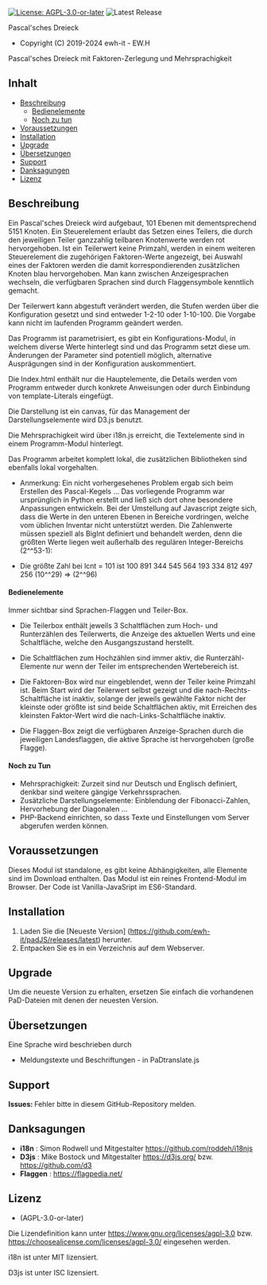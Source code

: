 [![License: AGPL-3.0-or-later](https://img.shields.io/badge/license-AGPL-lightgrey.svg)](https://choosealicense.com/licenses/agpl-3.0/)
![Latest Release](https://img.shields.io/github/v/release/ewh-it/padJS)

Pascal'sches Dreieck

* Copyright (C) 2019-2024 ewh-it - EW.H

Pascal'sches Dreieck mit Faktoren-Zerlegung und Mehrsprachigkeit

## Inhalt

* [Beschreibung](#description)
  * [Bedienelemente](#userinterface)
  * [Noch zu tun](#TODO)
* [Voraussetzungen](#requirements)
* [Installation](#installation)
* [Upgrade](#upgrade)
* [Übersetzungen](#translation)
* [Support](#support)
* [Danksagungen](#thanks)
* [Lizenz](#license)

<a name="description"></a>
## Beschreibung

Ein Pascal'sches Dreieck wird aufgebaut, 101 Ebenen mit dementsprechend 5151 Knoten. Ein Steuerelement erlaubt das Setzen eines Teilers, die durch den jeweiligen Teiler ganzzahlig teilbaren Knotenwerte werden rot hervorgehoben. Ist ein Teilerwert keine Primzahl, werden in einem weiteren Steuerelement die zugehörigen Faktoren-Werte angezeigt, bei Auswahl eines der Faktoren werden die damit korrespondierenden zusätzlichen Knoten blau hervorgehoben. Man kann zwischen Anzeigesprachen wechseln, die verfügbaren Sprachen sind durch Flaggensymbole kenntlich gemacht.

Der Teilerwert kann abgestuft verändert werden, die Stufen werden über die Konfiguration gesetzt und sind entweder 1-2-10 oder 1-10-100. Die Vorgabe kann nicht im laufenden Programm geändert werden.

Das Programm ist parametrisiert, es gibt ein Konfigurations-Modul, in welchem diverse Werte hinterlegt sind und das Programm setzt diese um. Änderungen der Parameter sind potentiell möglich, alternative Ausprägungen sind in der Konfiguration auskommentiert.

Die Index.html enthält nur die Hauptelemente, die Details werden vom Programm entweder durch konkrete Anweisungen oder durch Einbindung von template-Literals eingefügt.

Die Darstellung ist ein canvas, für das Management der Darstellungselemente wird D3.js benutzt.

Die Mehrsprachigkeit wird über i18n.js erreicht, die Textelemente sind in einem Programm-Modul hinterlegt.

Das Programm arbeitet komplett lokal, die zusätzlichen Bibliotheken sind ebenfalls lokal vorgehalten.

* Anmerkung: Ein nicht vorhergesehenes Problem ergab sich beim Erstellen des Pascal-Kegels ...
Das vorliegende Programm war ursprünglich in Python erstellt und ließ sich dort ohne besondere Anpassungen entwickeln. Bei der Umstellung auf Javascript zeigte sich, dass die Werte in den unteren Ebenen in Bereiche vordringen, welche vom üblichen Inventar nicht unterstützt werden. Die Zahlenwerte müssen speziell als BigInt definiert und behandelt werden, denn die größten Werte liegen weit außerhalb des regulären Integer-Bereichs (2^^53-1):
- Die größte Zahl bei lcnt = 101 ist 100 891 344 545 564 193 334 812 497 256  (10^^29) => (2^^96)



<a name="userinterface"></a>
#### Bedienelemente

Immer sichtbar sind Sprachen-Flaggen und Teiler-Box.

- Die Teilerbox enthält jeweils 3 Schaltflächen zum Hoch- und Runterzählen des Teilerwerts, die Anzeige des aktuellen Werts und eine Schaltfläche, welche den Ausgangszustand herstellt.

- Die Schaltflächen zum Hochzählen sind immer aktiv, die Runterzähl-Elemente nur wenn der Teiler im entsprechenden Wertebereich ist.

- Die Faktoren-Box wird nur eingeblendet, wenn der Teiler keine Primzahl ist. Beim Start wird der Teilerwert selbst gezeigt und die nach-Rechts-Schaltfläche ist inaktiv, solange der jeweils gewählte Faktor nicht der kleinste oder größte ist sind beide Schaltflächen aktiv, mit Erreichen des kleinsten Faktor-Wert wird die nach-Links-Schaltfläche inaktiv.

- Die Flaggen-Box zeigt die verfügbaren Anzeige-Sprachen durch die jeweiligen Landesflaggen, die aktive Sprache ist hervorgehoben (große Flagge).

<a name="TODO"></a>
#### Noch zu Tun
 
- Mehrsprachigkeit: Zurzeit sind nur Deutsch und Englisch definiert, denkbar sind weitere gängige Verkehrssprachen.
- Zusätzliche Darstellungselemente: Einblendung der Fibonacci-Zahlen, Hervorhebung der Diagonalen ... 
- PHP-Backend einrichten, so dass Texte und Einstellungen vom Server abgerufen werden können.

<a name="requirements"></a>
## Voraussetzungen

Dieses Modul ist standalone, es gibt keine Abhängigkeiten, alle Elemente sind im Download enthalten.
Das Modul ist ein reines Frontend-Modul im Browser. Der Code ist Vanilla-JavaSript im ES6-Standard.

<a name="installation"></a>
## Installation

1. Laden Sie die [Neueste Version] (https://github.com/ewh-it/padJS/releases/latest) herunter.
2. Entpacken Sie es in ein Verzeichnis <ihre Wahl> auf dem Webserver.

<a name="upgrade"></a>
## Upgrade

Um die neueste Version zu erhalten, ersetzen Sie einfach die vorhandenen PaD-Dateien mit denen der neuesten Version.

<a name="translation"></a>
## Übersetzungen

Eine Sprache wird beschrieben durch
- Meldungstexte und Beschriftungen - in PaDtranslate.js

<a name="support"></a>
## Support

<span style="font-weight: bold;">Issues: </span>Fehler bitte in diesem GitHub-Repository melden.

<a name="thanks"></a>
## Danksagungen

* **i18n**    : Simon Rodwell und Mitgestalter https://github.com/roddeh/i18njs
* **D3js**    : Mike Bostock und Mitgestalter https://d3js.org/ bzw. https://github.com/d3
* **Flaggen** : https://flagpedia.net/

<a name="license"></a>
## Lizenz

* (AGPL-3.0-or-later)

Die Lizendefinition kann unter https://www.gnu.org/licenses/agpl-3.0 bzw. https://choosealicense.com/licenses/agpl-3.0/
eingesehen werden.

i18n ist unter MIT lizensiert.

D3js ist unter ISC lizensiert.
